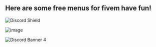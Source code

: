 <h2/> Here are some free menus for fivem have fun! </h2>

<img src="https://discordapp.com/api/guilds/518416927023169566/widget.png?style=shield" href="https://discord.gg/bEBxj5g" alt="Discord Shield"/>

![image](https://media1.tenor.com/images/3b2222bbdf79109e8978e6398c6d3609/tenor.gif?itemid=17194483)

<img src="https://discord.com/api/guilds/518416927023169566/widget.png?style=banner4" href="https://discord.gg/bEBxj5g" alt="Discord Banner 4"/>
